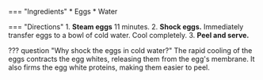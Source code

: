 === "Ingredients"
    * Eggs
    * Water

=== "Directions"
    1. **Steam eggs** 11 minutes.
    2. **Shock eggs.** Immediately transfer eggs to a bowl of cold water. Cool completely.
    3. **Peel and serve.**

??? question "Why shock the eggs in cold water?"
    The rapid cooling of the eggs contracts the egg whites, releasing them from the egg's membrane. It also firms the egg white proteins, making them easier to peel.

[^john]:
    Mitzewich, John. ["Japanese Egg Salad Sandwich (Tamago Sando) - Food Wishes."](https://www.youtube.com/watch?v=cimAbBIZd0g) *Food Wishes.* 6 April 2021.
